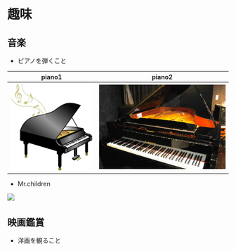 # 趣味

## 音楽 

- ピアノを弾くこと

|piano1|piano2|
|---|---|
|![](500134.jpg)|![](adtDSC_2415-750x499.jpg)|


- Mr.children

<img src="mr.png" width="200">

## 映画鑑賞　

- 洋画を観ること




